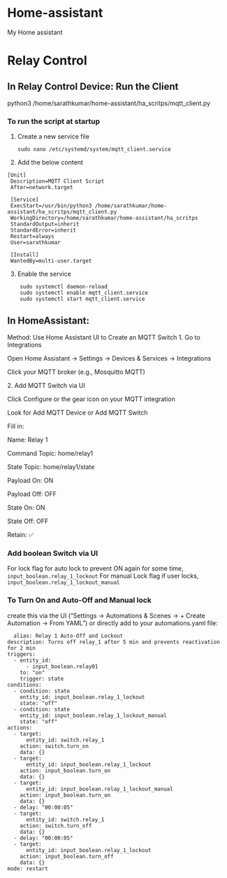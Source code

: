 # Home-assistant
My Home assistant 

# Relay Control 
## In Relay Control Device:  Run the Client 
python3 /home/sarathkumar/home-assistant/ha_scritps/mqtt_client.py
### To run the script at startup
 1. Create a new service file

    ```sudo nano /etc/systemd/system/mqtt_client.service```


 2. Add the below content
   ```
   [Unit]
    Description=MQTT Client Script
    After=network.target

    [Service]
    ExecStart=/usr/bin/python3 /home/sarathkumar/home-assistant/ha_scritps/mqtt_client.py
    WorkingDirectory=/home/sarathkumar/home-assistant/ha_scritps
    StandardOutput=inherit
    StandardError=inherit
    Restart=always
    User=sarathkumar

    [Install]
    WantedBy=multi-user.target
   ```
3.  Enable the service
```
    sudo systemctl daemon-reload
    sudo systemctl enable mqtt_client.service
    sudo systemctl start mqtt_client.service
```


## In HomeAssistant:
 Method: Use Home Assistant UI to Create an MQTT Switch
1️.  Go to Integrations

Open Home Assistant → Settings → Devices & Services → Integrations

Click your MQTT broker (e.g., Mosquitto MQTT)

2️. Add MQTT Switch via UI

Click Configure or the gear icon on your MQTT integration

Look for Add MQTT Device or Add MQTT Switch

Fill in:

Name: Relay 1

Command Topic: home/relay1

State Topic: home/relay1/state

Payload On: ON

Payload Off: OFF

State On: ON

State Off: OFF

Retain: ✅

### Add boolean Switch via UI
   For lock flag for auto lock to prevent ON again for some time, ``` input_boolean.relay_1_lockout ```
   For manual Lock flag if user locks, ``` input_boolean.relay_1_lockout_manual ```


### To Turn On and Auto-Off and Manual lock
create this via the UI (“Settings → Automations & Scenes → + Create Automation → From YAML”) or directly add to your automations.yaml file:

```
  alias: Relay 1 Auto-Off and Lockout
description: Turns off relay_1 after 5 min and prevents reactivation for 2 min
triggers:
  - entity_id:
      - input_boolean.relay01
    to: "on"
    trigger: state
conditions:
  - condition: state
    entity_id: input_boolean.relay_1_lockout
    state: "off"
  - condition: state
    entity_id: input_boolean.relay_1_lockout_manual
    state: "off"
actions:
  - target:
      entity_id: switch.relay_1
    action: switch.turn_on
    data: {}
  - target:
      entity_id: input_boolean.relay_1_lockout
    action: input_boolean.turn_on
    data: {}
  - target:
      entity_id: input_boolean.relay_1_lockout_manual
    action: input_boolean.turn_on
    data: {}
  - delay: "00:00:05"
  - target:
      entity_id: switch.relay_1
    action: switch.turn_off
    data: {}
  - delay: "00:00:05"
  - target:
      entity_id: input_boolean.relay_1_lockout
    action: input_boolean.turn_off
    data: {}
mode: restart


```

